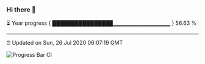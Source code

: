### Hi there 👋

⏳ Year progress { ████████████████▁▁▁▁▁▁▁▁▁▁▁▁▁▁ } 56.63 %

---

⏰ Updated on Sun, 26 Jul 2020 06:07:19 GMT

![Progress Bar CI](https://github.com/shenxianpeng/shenxianpeng/workflows/Progress%20Bar%20CI/badge.svg)
